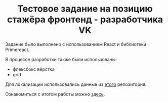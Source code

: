 <h1 align="center">Тестовое задание на позицию стажёра фронтенд - разработчика VK</h1>

Задание было выполнено с использованием React и библиотеки Primereact.  

В процессе разработки также были использованы:  
* флексбокс вёрстка
* grid

Для локализации использовались данные из [этого](https://github.com/primefaces/primelocale) репозитория.

Ознакомиться с итогом работы можно [здесь](https://e-zybkin.github.io/vk_test_task/).
